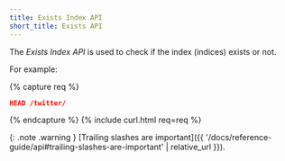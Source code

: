 ```yaml
---
title: Exists Index API
short_title: Exists API
---
```


The _Exists Index API_ is used to check if the index (indices) exists or not.

For example:

{% capture req %}

```json
HEAD /twitter/
```
{% endcapture %}
{% include curl.html req=req %}

{: .note .warning }
[Trailing slashes are important]({{ '/docs/reference-guide/api#trailing-slashes-are-important' | relative_url }}).
